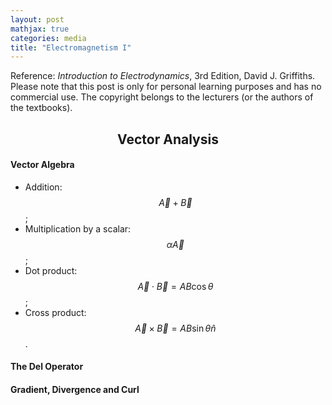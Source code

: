 ```yaml
---
layout: post
mathjax: true
categories: media
title: "Electromagnetism I"
---
```


Reference: *Introduction to Electrodynamics*, 3rd Edition, David J. Griffiths. Please note that this post is only for personal learning purposes and has no commercial use. The copyright belongs to the lecturers (or the authors of the textbooks).  

## <center>Vector Analysis</center>
#### Vector Algebra
* Addition: $$\vec A+ \vec B$$;
* Multiplication by a scalar: $$\alpha\vec A$$;
* Dot product: $$\vec A\cdot \vec B=AB\cos\theta$$;
* Cross product: $$\vec A\times \vec B=AB\sin\theta\hat{n}$$.

#### The Del Operator

#### Gradient, Divergence and Curl

